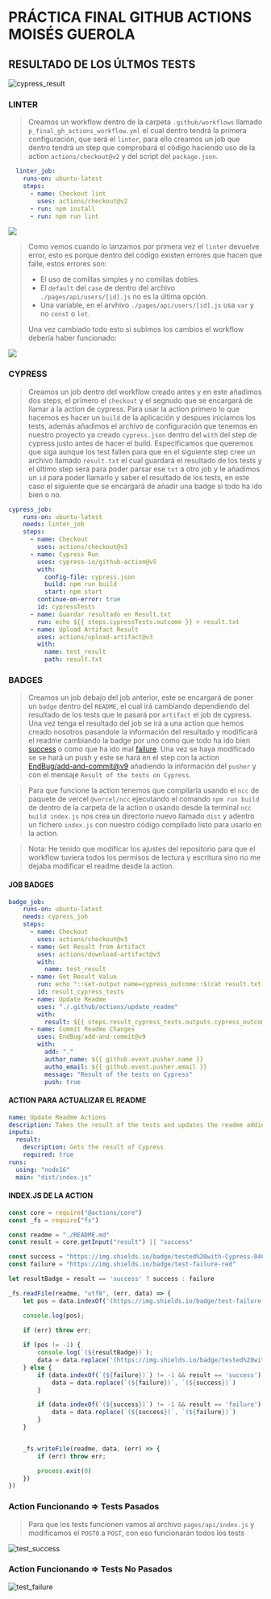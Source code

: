 # PRÁCTICA FINAL GITHUB ACTIONS  MOISÉS GUEROLA

[success]: https://img.shields.io/badge/tested%20with-Cypress-04C38E.svg
[failure]: https://img.shields.io/badge/test-failure-red
[EndBug/add-and-commit@v9]: https://github.com/EndBug/add-and-commit

## RESULTADO DE LOS ÚLTMOS TESTS

![cypress_result](https://img.shields.io/badge/tested%20with-Cypress-04C38E.svg)

### LINTER
> Creamos un workflow dentro de la carpeta `.github/workflows` llamado `p_final_gh_actions_workflow.yml` el cual dentro tendrá la primera configuración, que será el `linter`, para ello creamos un job que dentro tendrá un step que comprobará el código haciendo uso de la action `actions/checkout@v2` y del script del `package.json`.

```yml
  linter_job:
    runs-on: ubuntu-latest
    steps:
      - name: Checkout lint
        uses: actions/checkout@v2
      - run: npm install
      - run: npm run lint
```

<img src="https://raw.githubusercontent.com/gfmois/P_Final_GH_Actions/main/readme_assets/Linter_Workflow_Error.png" />

> Como vemos cuando lo lanzamos por primera vez el `linter` devuelve error, esto es porque dentro del código existen errores que hacen que falle, estos errores son:
> * El uso de comillas simples y no comillas dobles.
> * El `default` del `case` de dentro del archivo `./pages/api/users/[id].js` no es la última opción.
> * Una variable, en el arvhivo `./pages/api/users/[id].js` usa `var` y no `const` o `let`.
>
> Una vez cambiado todo esto si subimos los cambios el workflow debería haber funcionado:

<img src="https://raw.githubusercontent.com/gfmois/P_Final_GH_Actions/main/readme_assets/Linter_Workflow_Success.png" />


### CYPRESS
> Creamos un job dentro del workflow creado antes y en este añadimos dos steps, el primero el `checkout` y el segnudo que se encargará de llamar a la action de cypress.
> Para usar la action primero lo que hacemos es hacer un `build` de la aplicación y despues iniciamos los tests, además añadimos el archivo de configuración que tenemos en nuestro proyecto ya creado `cypress.json` dentro del `with` del step de cypress justo antes de hacer el build.
Especificamos que queremos que siga aunque los test fallen para que en el siguiente step cree un archivo llamado `result.txt` el cual guardará el resultado de los tests y el último step será para poder parsar ese `txt` a otro job y le añadimos un `id` para poder llamarlo y saber el resultado de los tests, en este caso el siguiente que se encargará de añadir una badge si todo ha ido bien o no.

```yml
cypress_job:
    runs-on: ubuntu-latest
    needs: linter_job
    steps:
      - name: Checkout 
        uses: actions/checkout@v3
      - name: Cypress Run
        uses: cypress-io/github-action@v5
        with:
          config-file: cypress.json
          build: npm run build
          start: npm start
        continue-on-error: true
        id: cypressTests
      - name: Guardar resultado en Result.txt
        run: echo ${{ steps.cypressTests.outcome }} > result.txt
      - name: Upload Artifact Result
        uses: actions/upload-artifact@v3
        with:
          name: test_result
          path: result.txt
```

### BADGES
> Creamos un job debajo del job anterior, este se encargará de poner un `badge` dentro del `README`, el cual irá cambiando dependiendo del resultado de los tests que le pasará por `artifact` el job de cypress. Una vez tenga el resultado del job se irá a una action que hemos creado nosotros pasandole la información del resultado y modificará el readme cambiando la badge por uno como que todo ha ido bien [success] o como que ha ido mal [failure]. Una vez se haya modificado se se hará un push y este se hará en el step con la action [EndBug/add-and-commit@v9] añadiendo la información del `pusher` y con el mensaje `Result of the tests on Cypress`.

> Para que funcione la action tenemos que compilarla usando el `ncc` de paquete de vercel `@vercel/ncc` ejecutando el comando `npm run build` de dentro de la carpeta de la action o usando desde la terminal `ncc build index.js` nos crea un directorio nuevo llamado `dist` y adentro un fichero `index.js` con nuestro código compilado listo para usarlo en la action.

> Nota: He tenido que modificar los ajustes del repositorio para que el workflow tuviera todos los permisos de lectura y escritura sino no me dejaba modificar el readme desde la action.

#### JOB BADGES
```yml
badge_job:
    runs-on: ubuntu-latest
    needs: cypress_job
    steps:
      - name: Checkout
        uses: actions/checkout@v3
      - name: Get Result from Artifact
        uses: actions/download-artifact@v3
        with:
          name: test_result
      - name: Get Result Value
        run: echo "::set-output name=cypress_outcome::$(cat result.txt)"
        id: result_cypress_tests
      - name: Update Readme
        uses: "./.github/actions/update_readme"
        with:
          result: ${{ steps.result_cypress_tests.outputs.cypress_outcome }}
      - name: Commit Readme Changes
        uses: EndBug/add-and-commit@v9
        with:
          add: "."
          author_name: ${{ github.event.pusher.name }}
          autho_email: ${{ github.event.pusher.email }}
          message: "Result of the tests on Cypress"
          push: true
```

#### ACTION PARA ACTUALIZAR EL README
```yml
name: Update Readme Actions
description: Takes the result of the tests and updates the readme adding an badge
inputs:
  result:
    description: Gets the result of Cypress
    required: true
runs:
  using: "node16"
  main: "dist/index.js"
```

#### INDEX.JS DE LA ACTION
```js
const core = require("@actions/core")
const _fs = require("fs")

const readme = "./README.md"
const result = core.getInput("result") || "success"

const success = "https://img.shields.io/badge/tested%20with-Cypress-04C38E.svg"
const failure = "https://img.shields.io/badge/test-failure-red"

let resultBadge = result == 'success' ? success : failure

_fs.readFile(readme, "utf8", (err, data) => {
    let pos = data.indexOf('(https://img.shields.io/badge/test-failure-red)')

    console.log(pos);
    
    if (err) throw err;

    if (pos != -1) {
        console.log(`(${resultBadge})`);
        data = data.replace('(https://img.shields.io/badge/tested%20with-Cypress-04C38E.svg)', `(${resultBadge})`)
    } else {
        if (data.indexOf(`(${failure})`) != -1 && result == 'success') {
            data = data.replace(`(${failure})`, `(${success})`)
        }

        if (data.indexOf(`(${success})`) != -1 && result == 'failure') {
            data = data.replace(`(${success})`, `(${failure})`)
        }
    }


    _fs.writeFile(readme, data, (err) => {
        if (err) throw err;

        process.exit(0)
    })
})
```

### Action Funcionando => Tests Pasados
> Para que los tests funcionen vamos al archivo `pages/api/index.js` y modificamos el `POST0` a `POST`, con eso funcionarán todos los tests

![test_success](https://raw.githubusercontent.com/gfmois/P_Final_GH_Actions/main/readme_assets/Badges_Success.png)

### Action Funcionando => Tests No Pasados

![test_failure](https://raw.githubusercontent.com/gfmois/P_Final_GH_Actions/main/readme_assets/Badges_Failure.png)